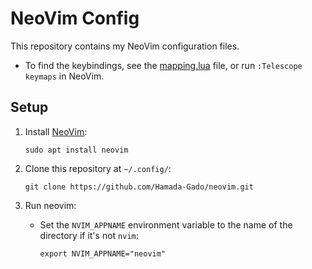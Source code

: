 # NeoVim Config

This repository contains my NeoVim configuration files.

* To find the keybindings, see the [mapping.lua](lua/plugins/mappings.lua) file, or run `:Telescope keymaps` in NeoVim.

## Setup

1. Install [NeoVim](https://neovim.io/):

   ```shell
   sudo apt install neovim
   ```

2. Clone this repository at `~/.config/`:

   ```shell
   git clone https://github.com/Hamada-Gado/neovim.git
   ```

3. Run neovim:
   * Set the `NVIM_APPNAME` environment variable to the name of the directory if it's not `nvim`:

      ```shell
      export NVIM_APPNAME="neovim"
      ```
